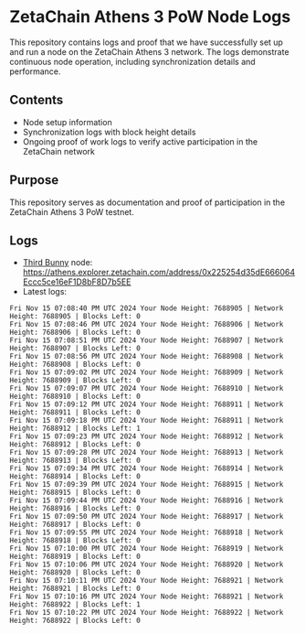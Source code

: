 # ZetaChain Athens 3 PoW Node Logs
This repository contains logs and proof that we have successfully set up and run a node on the ZetaChain Athens 3 network. The logs demonstrate continuous node operation, including synchronization details and performance.

## Contents
- Node setup information
- Synchronization logs with block height details
- Ongoing proof of work logs to verify active participation in the ZetaChain network

## Purpose
This repository serves as documentation and proof of participation in the ZetaChain Athens 3 PoW testnet.

## Logs

- [Third Bunny](https://thirdbunny.xyz/) node: https://athens.explorer.zetachain.com/address/0x225254d35dE666064Eccc5ce16eF1D8bF8D7b5EE
- Latest logs:
```
Fri Nov 15 07:08:40 PM UTC 2024 Your Node Height: 7688905 | Network Height: 7688905 | Blocks Left: 0
Fri Nov 15 07:08:46 PM UTC 2024 Your Node Height: 7688906 | Network Height: 7688906 | Blocks Left: 0
Fri Nov 15 07:08:51 PM UTC 2024 Your Node Height: 7688907 | Network Height: 7688907 | Blocks Left: 0
Fri Nov 15 07:08:56 PM UTC 2024 Your Node Height: 7688908 | Network Height: 7688908 | Blocks Left: 0
Fri Nov 15 07:09:02 PM UTC 2024 Your Node Height: 7688909 | Network Height: 7688909 | Blocks Left: 0
Fri Nov 15 07:09:07 PM UTC 2024 Your Node Height: 7688910 | Network Height: 7688910 | Blocks Left: 0
Fri Nov 15 07:09:12 PM UTC 2024 Your Node Height: 7688911 | Network Height: 7688911 | Blocks Left: 0
Fri Nov 15 07:09:18 PM UTC 2024 Your Node Height: 7688911 | Network Height: 7688912 | Blocks Left: 1
Fri Nov 15 07:09:23 PM UTC 2024 Your Node Height: 7688912 | Network Height: 7688912 | Blocks Left: 0
Fri Nov 15 07:09:28 PM UTC 2024 Your Node Height: 7688913 | Network Height: 7688913 | Blocks Left: 0
Fri Nov 15 07:09:34 PM UTC 2024 Your Node Height: 7688914 | Network Height: 7688914 | Blocks Left: 0
Fri Nov 15 07:09:39 PM UTC 2024 Your Node Height: 7688915 | Network Height: 7688915 | Blocks Left: 0
Fri Nov 15 07:09:44 PM UTC 2024 Your Node Height: 7688916 | Network Height: 7688916 | Blocks Left: 0
Fri Nov 15 07:09:50 PM UTC 2024 Your Node Height: 7688917 | Network Height: 7688917 | Blocks Left: 0
Fri Nov 15 07:09:55 PM UTC 2024 Your Node Height: 7688918 | Network Height: 7688918 | Blocks Left: 0
Fri Nov 15 07:10:00 PM UTC 2024 Your Node Height: 7688919 | Network Height: 7688919 | Blocks Left: 0
Fri Nov 15 07:10:06 PM UTC 2024 Your Node Height: 7688920 | Network Height: 7688920 | Blocks Left: 0
Fri Nov 15 07:10:11 PM UTC 2024 Your Node Height: 7688921 | Network Height: 7688921 | Blocks Left: 0
Fri Nov 15 07:10:16 PM UTC 2024 Your Node Height: 7688921 | Network Height: 7688922 | Blocks Left: 1
Fri Nov 15 07:10:22 PM UTC 2024 Your Node Height: 7688922 | Network Height: 7688922 | Blocks Left: 0
```
